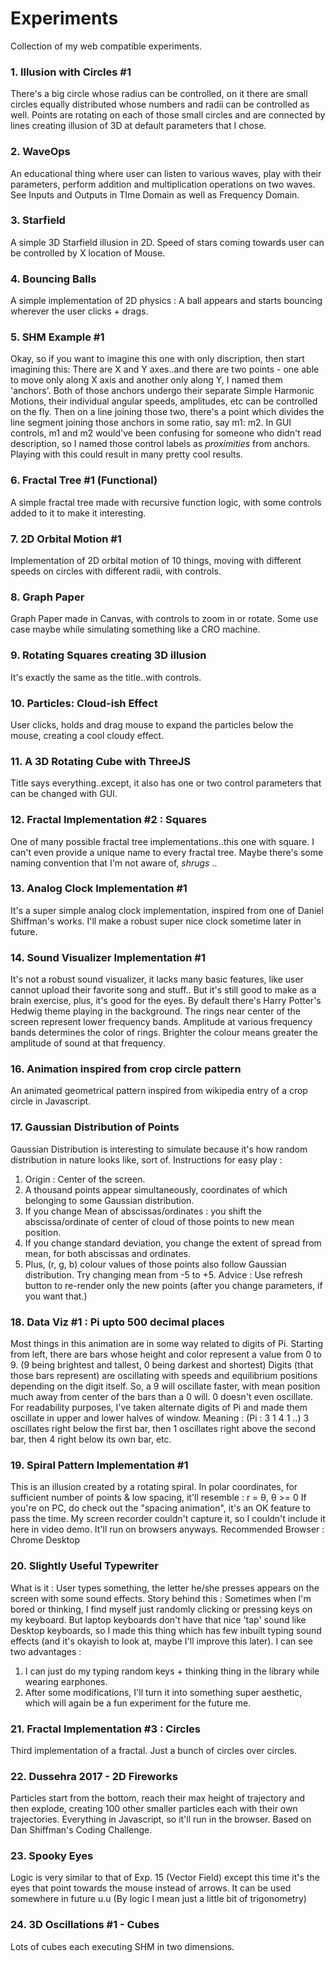 # Experiments
Collection of my web compatible experiments.

### 1. Illusion with Circles #1
There's a big circle whose radius can be controlled, on it there are small circles equally distributed whose numbers and radii can be controlled as well. 
Points are rotating on each of those small circles and are connected by lines creating illusion of 3D at default parameters that I chose.

### 2. WaveOps
An educational thing where user can listen to various waves, play with their parameters, perform addition and multiplication operations on two waves.
See Inputs and Outputs in TIme Domain as well as Frequency Domain. 

### 3. Starfield
A simple 3D Starfield illusion in 2D. Speed of stars coming towards user can be controlled by X location of Mouse.

### 4. Bouncing Balls
A simple implementation of 2D physics : A ball appears and starts bouncing wherever the user clicks + drags.

### 5. SHM Example #1
Okay, so if you want to imagine this one with only discription, then start imagining this:
There are X and Y axes..and there are two points - one able to move only along X axis and another only along Y, I named them 'anchors'.
Both of those anchors undergo their separate Simple Harmonic Motions, their individual angular speeds, amplitudes, etc can be controlled on the fly.
Then on a line joining those two, there's a point which divides the line segment joining those anchors in some ratio, say m1: m2.
In GUI controls, m1 and m2 would've been confusing for someone who didn't read description, so I named those control labels as *proximities* from anchors. Playing with this could result in many pretty cool results. 

### 6. Fractal Tree #1 (Functional)
A simple fractal tree made with recursive function logic, with some controls added to it to make it interesting. 

### 7. 2D Orbital Motion #1
Implementation of 2D orbital motion of 10 things, moving with different speeds on circles with different radii, with controls.

### 8. Graph Paper
Graph Paper made in Canvas, with controls to zoom in or rotate. Some use case maybe while simulating something like a CRO machine.

### 9. Rotating Squares creating 3D illusion
It's exactly the same as the title..with controls. 

### 10. Particles: Cloud-ish Effect
User clicks, holds and drag mouse to expand the particles below the mouse, creating a cool cloudy effect.

### 11. A 3D Rotating Cube with ThreeJS
Title says everything..except, it also has one or two control parameters that can be changed with GUI. 

### 12. Fractal Implementation #2 : Squares
One of many possible fractal tree implementations..this one with square. I can't even provide a unique name to every fractal tree. Maybe there's some naming convention that I'm not aware of, *shrugs* ..

### 13. Analog Clock Implementation #1
It's a super simple analog clock implementation, inspired from one of Daniel Shiffman's works. I'll make a robust super nice clock sometime later in future.

### 14. Sound Visualizer Implementation #1
It's not a robust sound visualizer, it lacks many basic features, like user cannot upload their favorite song and stuff.. But it's still good to make as a brain exercise, plus, it's good for the eyes. By default there's Harry Potter's Hedwig theme playing in the background. The rings near center of the screen represent lower frequency bands.
Amplitude at various frequency bands determines the color of rings. Brighter the colour means greater the amplitude of sound at that frequency.

### 16. Animation inspired from crop circle pattern
An animated geometrical pattern inspired from wikipedia entry of a crop circle in Javascript.

### 17. Gaussian Distribution of Points
Gaussian Distribution is interesting to simulate because it's how random distribution in nature looks like, sort of.
Instructions for easy play :
1. Origin : Center of the screen.
2. A thousand points appear simultaneously, coordinates of which belonging to some Gaussian distribution.
3. If you change Mean of abscissas/ordinates : you shift the abscissa/ordinate of center of cloud of those points to new mean position.
4. If you change standard deviation, you change the extent of spread from mean, for both abscissas and ordinates.
5. Plus, (r, g, b) colour values of those points also follow Gaussian distribution. Try changing mean from -5 to +5.
Advice : Use refresh button to re-render only the new points (after you change parameters, if you want that.)

### 18. Data Viz #1 : Pi upto 500 decimal places
Most things in this animation are in some way related to digits of Pi.
Starting from left, there are bars whose height and color represent a value from 0 to 9. (9 being brightest and tallest, 0 being darkest and shortest)
Digits (that those bars represent) are oscillating with speeds and equilibrium positions depending on the digit itself. So, a 9 will oscillate faster, with mean position much away from center of the bars than a 0 will. 0 doesn't even oscillate.
For readability purposes, I've taken alternate digits of Pi and made them oscillate in upper and lower halves of window. Meaning : (Pi : 3 1 4 1 ..)
3 oscillates right below the first bar, then 1 oscillates right above the second bar, then 4 right below its own bar, etc.

### 19. Spiral Pattern Implementation #1
This is an illusion created by a rotating spiral. In polar coordinates, for sufficient number of points & low spacing, it'll resemble :
r = θ, θ >= 0
If you're on PC, do check out the "spacing animation", it's an OK feature to pass the time. My screen recorder couldn't capture it, so I couldn't include it here in video demo. It'll run on browsers anyways.
Recommended Browser : Chrome Desktop

### 20. Slightly Useful Typewriter
What is it : User types something, the letter he/she presses appears on the screen with some sound effects.
Story behind this :
Sometimes when I'm bored or thinking, I find myself just randomly clicking or pressing keys on my keyboard. But laptop keyboards don't have that nice 'tap' sound like Desktop keyboards, so I made this thing which has few inbuilt typing sound effects (and it's okayish to look at, maybe I'll improve this later).
I can see two advantages :
1. I can just do my typing random keys + thinking thing in the library while wearing earphones.
2. After some modifications, I'll turn it into something super aesthetic, which will again be a fun experiment for the future me.

### 21. Fractal Implementation #3 : Circles
Third implementation of a fractal. Just a bunch of circles over circles.

### 22. Dussehra 2017 - 2D Fireworks
Particles start from the bottom, reach their max height of trajectory and then explode, creating 100 other smaller particles each with their own trajectories. Everything in Javascript, so it'll run in the browser. Based on Dan Shiffman's Coding Challenge.

### 23. Spooky Eyes
Logic is very similar to that of Exp. 15 (Vector Field) except this time it's the eyes that point towards the mouse instead of arrows. It can be used somewhere in future u.u
(By logic I mean just a little bit of trigonometry)

### 24. 3D Oscillations #1 - Cubes
Lots of cubes each executing SHM in two dimensions.


